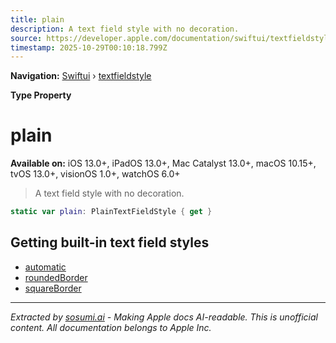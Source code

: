```yaml
---
title: plain
description: A text field style with no decoration.
source: https://developer.apple.com/documentation/swiftui/textfieldstyle/plain
timestamp: 2025-10-29T00:10:18.799Z
---
```


**Navigation:** [Swiftui](/documentation/swiftui) › [textfieldstyle](/documentation/swiftui/textfieldstyle)

**Type Property**

# plain

**Available on:** iOS 13.0+, iPadOS 13.0+, Mac Catalyst 13.0+, macOS 10.15+, tvOS 13.0+, visionOS 1.0+, watchOS 6.0+

> A text field style with no decoration.

```swift
static var plain: PlainTextFieldStyle { get }
```

## Getting built-in text field styles

- [automatic](/documentation/swiftui/textfieldstyle/automatic)
- [roundedBorder](/documentation/swiftui/textfieldstyle/roundedborder)
- [squareBorder](/documentation/swiftui/textfieldstyle/squareborder)

---

*Extracted by [sosumi.ai](https://sosumi.ai) - Making Apple docs AI-readable.*
*This is unofficial content. All documentation belongs to Apple Inc.*
